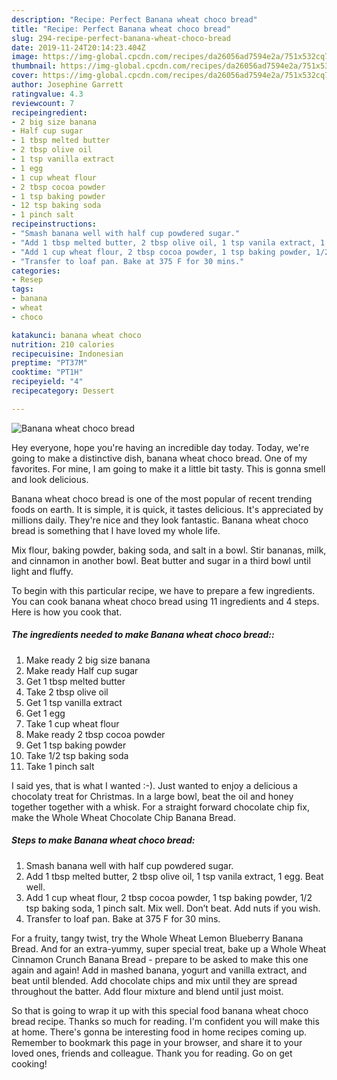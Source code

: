 ```yaml
---
description: "Recipe: Perfect Banana wheat choco bread"
title: "Recipe: Perfect Banana wheat choco bread"
slug: 294-recipe-perfect-banana-wheat-choco-bread
date: 2019-11-24T20:14:23.404Z
image: https://img-global.cpcdn.com/recipes/da26056ad7594e2a/751x532cq70/banana-wheat-choco-bread-recipe-main-photo.jpg
thumbnail: https://img-global.cpcdn.com/recipes/da26056ad7594e2a/751x532cq70/banana-wheat-choco-bread-recipe-main-photo.jpg
cover: https://img-global.cpcdn.com/recipes/da26056ad7594e2a/751x532cq70/banana-wheat-choco-bread-recipe-main-photo.jpg
author: Josephine Garrett
ratingvalue: 4.3
reviewcount: 7
recipeingredient:
- 2 big size banana
- Half cup sugar
- 1 tbsp melted butter
- 2 tbsp olive oil
- 1 tsp vanilla extract
- 1 egg
- 1 cup wheat flour
- 2 tbsp cocoa powder
- 1 tsp baking powder
- 12 tsp baking soda
- 1 pinch salt
recipeinstructions:
- "Smash banana well with half cup powdered sugar."
- "Add 1 tbsp melted butter, 2 tbsp olive oil, 1 tsp vanila extract, 1 egg. Beat well."
- "Add 1 cup wheat flour, 2 tbsp cocoa powder, 1 tsp baking powder, 1/2 tsp baking soda, 1 pinch salt. Mix well. Don’t beat. Add nuts if you wish."
- "Transfer to loaf pan. Bake at 375 F for 30 mins."
categories:
- Resep
tags:
- banana
- wheat
- choco

katakunci: banana wheat choco
nutrition: 210 calories
recipecuisine: Indonesian
preptime: "PT37M"
cooktime: "PT1H"
recipeyield: "4"
recipecategory: Dessert

---
```



![Banana wheat choco bread](https://img-global.cpcdn.com/recipes/da26056ad7594e2a/751x532cq70/banana-wheat-choco-bread-recipe-main-photo.jpg)

Hey everyone, hope you're having an incredible day today. Today, we're going to make a distinctive dish, banana wheat choco bread. One of my favorites. For mine, I am going to make it a little bit tasty. This is gonna smell and look delicious.

Banana wheat choco bread is one of the most popular of recent trending foods on earth. It is simple, it is quick, it tastes delicious. It's appreciated by millions daily. They're nice and they look fantastic. Banana wheat choco bread is something that I have loved my whole life.

Mix flour, baking powder, baking soda, and salt in a bowl. Stir bananas, milk, and cinnamon in another bowl. Beat butter and sugar in a third bowl until light and fluffy.


To begin with this particular recipe, we have to prepare a few ingredients. You can cook banana wheat choco bread using 11 ingredients and 4 steps. Here is how you cook that.

##### The ingredients needed to make Banana wheat choco bread::

1. Make ready 2 big size banana
1. Make ready Half cup sugar
1. Get 1 tbsp melted butter
1. Take 2 tbsp olive oil
1. Get 1 tsp vanilla extract
1. Get 1 egg
1. Take 1 cup wheat flour
1. Make ready 2 tbsp cocoa powder
1. Get 1 tsp baking powder
1. Take 1/2 tsp baking soda
1. Take 1 pinch salt


I said yes, that is what I wanted :-). Just wanted to enjoy a delicious a chocolaty treat for Christmas. In a large bowl, beat the oil and honey together together with a whisk. For a straight forward chocolate chip fix, make the Whole Wheat Chocolate Chip Banana Bread. 

##### Steps to make Banana wheat choco bread:

1. Smash banana well with half cup powdered sugar.
1. Add 1 tbsp melted butter, 2 tbsp olive oil, 1 tsp vanila extract, 1 egg. Beat well.
1. Add 1 cup wheat flour, 2 tbsp cocoa powder, 1 tsp baking powder, 1/2 tsp baking soda, 1 pinch salt. Mix well. Don’t beat. Add nuts if you wish.
1. Transfer to loaf pan. Bake at 375 F for 30 mins.


For a fruity, tangy twist, try the Whole Wheat Lemon Blueberry Banana Bread. And for an extra-yummy, super special treat, bake up a Whole Wheat Cinnamon Crunch Banana Bread - prepare to be asked to make this one again and again! Add in mashed banana, yogurt and vanilla extract, and beat until blended. Add chocolate chips and mix until they are spread throughout the batter. Add flour mixture and blend until just moist. 

So that is going to wrap it up with this special food banana wheat choco bread recipe. Thanks so much for reading. I'm confident you will make this at home. There's gonna be interesting food in home recipes coming up. Remember to bookmark this page in your browser, and share it to your loved ones, friends and colleague. Thank you for reading. Go on get cooking!
